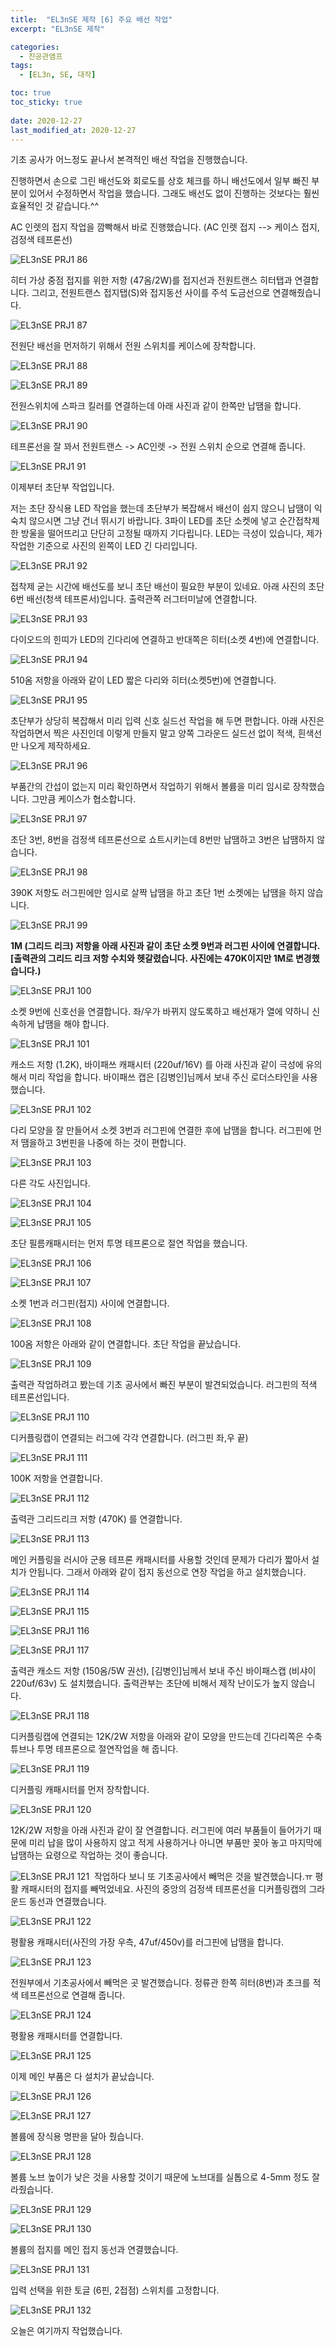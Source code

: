 ```yaml
---
title:  "EL3nSE 제작 [6] 주요 배선 작업"
excerpt: "EL3nSE 제작"

categories:
  - 진공관앰프
tags:
  - [EL3n, SE, 대작]

toc: true
toc_sticky: true
 
date: 2020-12-27
last_modified_at: 2020-12-27
---
```

기초 공사가 어느정도 끝나서 본격적인 배선 작업을 진행했습니다. 

진행하면서 손으로 그린 배선도와 회로도를 상호 체크를 하니 배선도에서 일부 빠진 부분이 있어서 수정하면서 작업을 했습니다. 그래도 배선도 없이 진행하는 것보다는 훨씬 효율적인 것 같습니다.^^

AC 인렛의 접지 작업을 깜빡해서 바로 진행했습니다. (AC 인렛 접지 --> 케이스 접지, 검정색 테프론선)

![EL3nSE PRJ1 86](/assets/images/EL3nSE_PRJ1_86.jpg)

히터 가상 중점 접지를 위한 저항 (47옴/2W)를 접지선과 전원트랜스 히터탭과 연결합니다. 그리고, 전원트랜스 접지탭(S)와 접지동선 사이를 주석 도금선으로 연결해줬습니다.

![EL3nSE PRJ1 87](/assets/images/EL3nSE_PRJ1_87.jpg)

전원단 배선을 먼저하기 위해서 전원 스위치를 케이스에 장착합니다.

![EL3nSE PRJ1 88](/assets/images/EL3nSE_PRJ1_88.jpg)

![EL3nSE PRJ1 89](/assets/images/EL3nSE_PRJ1_89.jpg)

전원스위치에 스파크 킬러를 연결하는데 아래 사진과 같이 한쪽만 납땜을 합니다.

![EL3nSE PRJ1 90](/assets/images/EL3nSE_PRJ1_90.jpg)

테프론선을 잘 꽈서 전원트랜스 -> AC인렛 -> 전원 스위치 순으로 연결해 줍니다.

![EL3nSE PRJ1 91](/assets/images/EL3nSE_PRJ1_91.jpg)

이제부터 초단부 작업입니다. 

저는 초단 장식용 LED 작업을 했는데 초단부가 복잡해서 배선이 쉽지 않으니 납땜이 익숙치 않으시면 그냥 건너 뛰시기 바랍니다. 3파이 LED를 초단 소켓에 넣고 순간접착제 한 방울을 떨어뜨리고 단단히 고정될 때까지 기다립니다. LED는 극성이 있습니다, 제가 작업한 기준으로 사진의 왼쪽이 LED 긴 다리입니다.

![EL3nSE PRJ1 92](/assets/images/EL3nSE_PRJ1_92.jpg)

접착제 굳는 시간에 배선도를 보니 초단 배선이 필요한 부분이 있네요. 아래 사진의 초단 6번 배선(청색 테프론서)입니다. 출력관쪽 러그터미날에 연결합니다.​

![EL3nSE PRJ1 93](/assets/images/EL3nSE_PRJ1_93.jpg)

다이오드의 힌띠가 LED의 긴다리에 연결하고 반대쪽은 히터(소켓 4번)에 연결합니다.

![EL3nSE PRJ1 94](/assets/images/EL3nSE_PRJ1_94.jpg)

510옴 저항을 아래와 같이 LED 짧은 다리와 히터(소켓5번)에 연결합니다.

![EL3nSE PRJ1 95](/assets/images/EL3nSE_PRJ1_95.jpg)

초단부가 상당히 복잡해서 미리 입력 신호 실드선 작업을 해 두면 편합니다. 아래 사진은 작업하면서 찍은 사진인데 이렇게 만들지 말고 양쪽 그라운드 실드선 없이 적색, 흰색선만 나오게 제작하세요.

![EL3nSE PRJ1 96](/assets/images/EL3nSE_PRJ1_96.jpg)

부품간의 간섭이 없는지 미리 확인하면서 작업하기 위해서 볼륨을 미리 임시로 장착했습니다. 그만큼 케이스가 협소합니다. 

![EL3nSE PRJ1 97](/assets/images/EL3nSE_PRJ1_97.jpg)

초단 3번, 8번을 검정색 테프론선으로 쇼트시키는데 8번만 납땜하고 3번은 납땜하지 않습니다. 

![EL3nSE PRJ1 98](/assets/images/EL3nSE_PRJ1_98.jpg)

390K 저항도 러그핀에만 임시로 살짝 납땜을 하고 초단 1번 소켓에는 납땜을 하지 않습니다.

![EL3nSE PRJ1 99](/assets/images/EL3nSE_PRJ1_99.jpg)

**1M (그리드 리크) 저항을 아래 사진과 같이 초단 소켓 9번과 러그핀 사이에 연결합니다. [출력관의 그리드 리크 저항 수치와 헷갈렸습니다. 사진에는 470K이지만 1M로 변경했습니다.)**

![EL3nSE PRJ1 100](/assets/images/EL3nSE_PRJ1_100.jpg)

소켓 9번에 신호선을 연결합니다. 좌/우가 바뀌지 않도록하고 배선재가 열에 약하니 신속하게 납땜을 해야 합니다.

![EL3nSE PRJ1 101](/assets/images/EL3nSE_PRJ1_101.jpg)

캐소드 저항 (1.2K), 바이패쓰 캐패시터 (220uf/16V) 를 아래 사진과 같이 극성에 유의해서 미리 작업을 합니다. 바이패쓰 캡은 [김병인]님께서 보내 주신 로더스타인을 사용했습니다.

![EL3nSE PRJ1 102](/assets/images/EL3nSE_PRJ1_102.jpg)

다리 모양을 잘 만들어서 소켓 3번과 러그핀에 연결한 후에 납땜을 합니다. 러그핀에 먼저 땜을하고 3번핀을 나중에 하는 것이 편합니다.

![EL3nSE PRJ1 103](/assets/images/EL3nSE_PRJ1_103.jpg)

다른 각도 사진입니다.

![EL3nSE PRJ1 104](/assets/images/EL3nSE_PRJ1_104.jpg)

![EL3nSE PRJ1 105](/assets/images/EL3nSE_PRJ1_105.jpg)

초단 필름캐패시터는 먼저 투명 테프론으로 절연 작업을 했습니다.

![EL3nSE PRJ1 106](/assets/images/EL3nSE_PRJ1_106.jpg)

![EL3nSE PRJ1 107](/assets/images/EL3nSE_PRJ1_107.jpg)

소켓 1번과 러그핀(접지) 사이에 연결합니다.

![EL3nSE PRJ1 108](/assets/images/EL3nSE_PRJ1_108.jpg)

100옴 저항은 아래와 같이 연결합니다. 초단 작업을 끝났습니다.

![EL3nSE PRJ1 109](/assets/images/EL3nSE_PRJ1_109.jpg)

 출력관 작업하려고 봤는데 기초 공사에서 빠진 부분이 발견되었습니다. 러그핀의 적색 테프론선입니다.

![EL3nSE PRJ1 110](/assets/images/EL3nSE_PRJ1_110.jpg)

디커플링캡이 연결되는 러그에 각각 연결합니다. (러그핀 좌,우 끝)

![EL3nSE PRJ1 111](/assets/images/EL3nSE_PRJ1_111.jpg)

100K 저항을 연결합니다.

![EL3nSE PRJ1 112](/assets/images/EL3nSE_PRJ1_112.jpg)

출력관 그리드리크 저항 (470K) 를 연결합니다. 

![EL3nSE PRJ1 113](/assets/images/EL3nSE_PRJ1_113.jpg)

메인 커플링을 러시아 군용 테프론 캐패시터를 사용할 것인데 문제가 다리가 짧아서 설치가 안됩니다. 그래서 아래와 같이 접지 동선으로 연장 작업을 하고 설치했습니다.

![EL3nSE PRJ1 114](/assets/images/EL3nSE_PRJ1_114.jpg)

![EL3nSE PRJ1 115](/assets/images/EL3nSE_PRJ1_115.jpg)

![EL3nSE PRJ1 116](/assets/images/EL3nSE_PRJ1_116.jpg)

![EL3nSE PRJ1 117](/assets/images/EL3nSE_PRJ1_117.jpg)

출력관 캐소드 저항 (150옴/5W 권선), [김병인]님께서 보내 주신 바이패스캡 (비샤이 220uf/63v) 도 설치했습니다.  출력관부는 초단에 비해서 제작 난이도가 높지 않습니다.

![EL3nSE PRJ1 118](/assets/images/EL3nSE_PRJ1_118.jpg)

디커플링캡에 연결되는 12K/2W 저항을 아래와 같이 모양을 만드는데 긴다리쪽은 수축튜브나 투명 테프론으로 절연작업을 해 줍니다.

![EL3nSE PRJ1 119](/assets/images/EL3nSE_PRJ1_119.jpg)

디커플링 캐패시터를 먼저 장착합니다.

![EL3nSE PRJ1 120](/assets/images/EL3nSE_PRJ1_120.jpg)

12K/2W 저항을 아래 사진과 같이 잘 연결합니다. 러그핀에 여러 부품들이 들어가기 때문에 미리 납을 많이 사용하지 않고 적게 사용하거나 아니면 부품만 꽂아 놓고 마지막에 납땜하는 요령으로 작업하는 것이 좋습니다.

![EL3nSE PRJ1 121](/assets/images/EL3nSE_PRJ1_121.jpg)
​
작업하다 보니 또 기초공사에서 빼먹은 것을 발견했습니다.ㅠ 평활 캐패시터의 접지를 빼먹었네요. 사진의 중앙의 검정색 테프론선을 디커플링캡의 그라운드 동선과 연결했습니다.

![EL3nSE PRJ1 122](/assets/images/EL3nSE_PRJ1_122.jpg)

평활용 캐패시터(사진의 가장 우측, 47uf/450v)를 러그핀에 납땜을 합니다.

![EL3nSE PRJ1 123](/assets/images/EL3nSE_PRJ1_123.jpg)

전원부에서 기초공사에서 빼먹은 곳 발견했습니다. 정류관 한쪽 히터(8번)과 초크를 적색 테프론선으로 연결해 줍니다.

![EL3nSE PRJ1 124](/assets/images/EL3nSE_PRJ1_124.jpg)

평활용 캐패시터를 연결합니다.

![EL3nSE PRJ1 125](/assets/images/EL3nSE_PRJ1_125.jpg)

이제 메인 부품은 다 설치가 끝났습니다.

![EL3nSE PRJ1 126](/assets/images/EL3nSE_PRJ1_126.jpg)

![EL3nSE PRJ1 127](/assets/images/EL3nSE_PRJ1_127.jpg)

볼륨에 장식용 명판을 달아 줬습니다.

![EL3nSE PRJ1 128](/assets/images/EL3nSE_PRJ1_128.jpg)

볼륨 노브 높이가 낮은 것을 사용할 것이기 때문에 노브대를 실톱으로 4-5mm 정도 잘라줬습니다.

![EL3nSE PRJ1 129](/assets/images/EL3nSE_PRJ1_129.jpg)

![EL3nSE PRJ1 130](/assets/images/EL3nSE_PRJ1_130.jpg)

볼륨의 접지를 메인 접지 동선과 연결했습니다. 

![EL3nSE PRJ1 131](/assets/images/EL3nSE_PRJ1_131.jpg)

입력 선택을 위한 토글 (6핀, 2접점) 스위치를 고정합니다.

![EL3nSE PRJ1 132](/assets/images/EL3nSE_PRJ1_132.jpg)

오늘은 여기까지 작업했습니다.



